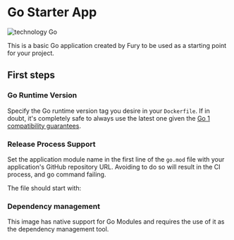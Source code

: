 # Go Starter App

![technology Go](https://img.shields.io/badge/technology-go-blue.svg)

This is a basic Go application created by Fury to be used as a starting point for your project.

## First steps

### Go Runtime Version

Specify the Go runtime version tag you desire in your `Dockerfile`. If in doubt, it's completely safe to always use the
latest one given the [Go 1 compatibility guarantees](https://golang.org/doc/go1compat).


### Release Process Support

Set the application module name in the first line of the `go.mod` file with your application's GitHub repository URL.
Avoiding to do so will result in the CI process, and go command failing.

The file should start with:




### Dependency management

This image has native support for Go Modules and requires the use of it as the dependency management tool.
